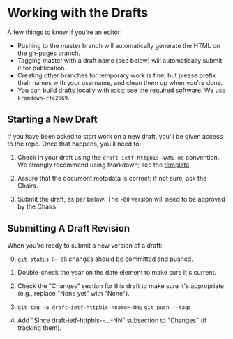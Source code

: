 # Working with the Drafts

A few things to know if you're an editor:

* Pushing to the master branch will automatically generate the HTML on the gh-pages branch.
* Tagging master with a draft name (see below) will automatically submit it for publication.
* Creating other branches for temporary work is fine, but please prefix their names with your username, and clean them up when you're done.
* You can build drafts locally with `make`; see the [required software](https://github.com/martinthomson/i-d-template/blob/master/doc/SETUP.md). We use `kramdown-rfc2669`.


## Starting a New Draft

If you have been asked to start work on a new draft, you'll be given access to the repo. Once that happens, you'll need to:

1. Check in your draft using the `draft-ietf-httpbis-NAME.md` convention. We strongly recommend using Markdown; see the [template](https://github.com/martinthomson/i-d-template/blob/master/doc/example.md).

2. Assure that the document metadata is correct; if not sure, ask the Chairs.

3. Submit the draft, as per below. The `-00` version will need to be approved by the Chairs.


## Submitting A Draft Revision

When you're ready to submit a new version of a draft:

0. `git status`  <-- all changes should be committed and pushed.

1. Double-check the year on the date element to make sure it's current.

2. Check the "Changes" section for this draft to make sure it's appropriate
   (e.g., replace "None yet" with "None").

3. `git tag -a draft-ietf-httpbis-<name>-NN;`
   `git push --tags`

4. Add "Since draft-ietf-httpbis-<name>-...-NN" subsection to "Changes" (if tracking them).
